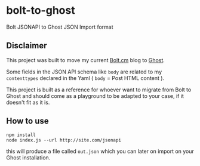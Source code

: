 # bolt-to-ghost
Bolt JSONAPI to Ghost JSON Import format

## Disclaimer

This project was built to move my current [Bolt.cm](http://bolt.cm) blog to [Ghost](https://ghost.org/).

Some fields in the JSON API schema like `body` are related to my `contenttypes` declared in the Yaml ( `body` = Post HTML content ).

This project is built as a reference for whoever want to migrate from Bolt to Ghost and should come as a playground to be adapted to your case, if it doesn't fit as it is.

## How to use

```
npm install
node index.js --url http://site.com/jsonapi
```

this will produce a file called `out.json` which you can later on import on your Ghost installation.